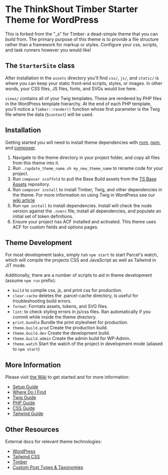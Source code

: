 
# The ThinkShout Timber Starter Theme for WordPress

This is forked from the "_s" for Timber: a dead-simple theme that you can build from. The primary purpose of this theme is to provide a file structure rather than a framework for markup or styles. Configure your css, scripts, and task runners however you would like!

## The `StarterSite` class

After installation in the  `assets` directory you'll find `css/`, `js/`, and `static/` is where you can keep your static front-end scripts, styles, or images. In other words, your CSS files, JS files, fonts, and SVGs would live here.

`views/` contains all of your Twig templates. These are rendered by PHP files in the WordPress template hierarchy. At the end of each PHP template, you'll notice a `Timber::render()` function whose first parameter is the Twig file where the data (`$context`) will be used.

## Installation
Getting started you will need to install theme dependencies with [nvm](https://github.com/nvm-sh/nvm#installing-and-updating), [npm](https://docs.npmjs.com/), and [composer](https://getcomposer.org/).

1. Navigate to the theme directory in your project folder, and copy all files from this theme into it.
2. Run `./update_theme_name.sh my_new_theme_name` to rename code for your project.
3. Run `composer scaffold` to pull the Base Build assets from the [TS Base Assets](https://github.com/thinkshout/base-assets/tree/develop) repository.
4. Run `composer install` to install Timber, Twig, and other dependencies in the theme.
For more information on using Twig in WordPress see our [wiki article](https://github.com/thinkshout/thinkwp-starter-theme/wiki/TWIG-In-WordPress)
5. Run `npm install` to install dependencies. Install will check the node version against the `.nvmrc` file, install all dependencies, and populate an initial set of token definitions.
6. Ensure your project has ACF installed and activated. This theme uses ACF for custom fields and options pages.

## Theme Development

For most development tasks, simply run `npm start` to start Parcel's watch, which will compile the projects CSS and
JavaScript as well as Tailwind in JIT mode.

Additionally, there are a number of scripts to aid in theme development (assume `npm run` prefix):

- `build` to compile css, js, and print css for production.
- `clear-cache` deletes the .parcel-cache directory, is useful for troubleshooting build errors.
- `format`: Formats assets, tokens, and SVG files.
- `lint`: to check styling errors in js/css files. Ran automatically if you commit while inside the theme directory.
- `print.bundle` Bundle the print stylesheet for production.
- `theme.build.prod` Create the production build.
- `theme.build.dev` Create the development build.
- `theme.build.admin` Create the admin build for WP-Admin.
- `theme.watch` Start the watch of the project in development mode (aliased to `npm start`)


## More Information
Please visit [the Wiki](https://github.com/thinkshout/thinkwp-starter-theme/wiki) to get started and for more information:

- [Setup Guide](https://github.com/thinkshout/thinkwp-starter-theme/wiki/Setup)
- [Where Do I Find](https://github.com/thinkshout/thinkwp-starter-theme/wiki/Where-Do-I-Find)
- [Twig Guide](https://github.com/thinkshout/thinkwp-starter-theme/wiki/TWIG-In-WordPress)
- [PHP Guide](https://github.com/thinkshout/thinkwp-starter-theme/wiki/PHP-Guide)
- [CSS Guide](https://github.com/thinkshout/thinkwp-starter-theme/wiki/CSS-Guide)
- [Tailwind Guide](https://github.com/thinkshout/thinkwp-starter-theme/wiki/Tailwind-Guide)

## Other Resources
External docs for relevant theme technologies:

- [WordPress](https://wordpress.org)
- [Tailwind CSS](https://tailwindcss.com/)
- [Timber](https://timber.github.io/docs/)
- [Custom Post Types & Taxonomies](https://posttypes.jjgrainger.co.uk/)